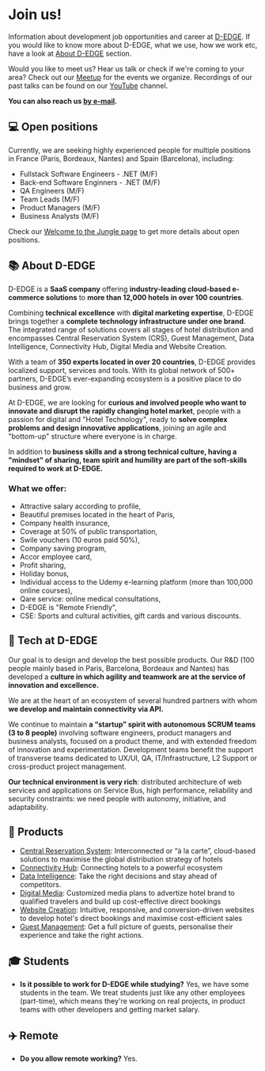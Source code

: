# Join us!

Information about development job opportunities and career at [D-EDGE](https://d-edge.com). If you would like to know more about D-EDGE, what we use, how we work etc, have a look at [About D-EDGE](#about-d-edge) section.

Would you like to meet us? Hear us talk or check if we're coming to your area? Check out our [Meetup](https://www.meetup.com/D-EDGE-tech/) for the events we organize. Recordings of our past talks can be found on our [YouTube](https://www.youtube.com/watch?v=lcuTJYw-jsw&list=PLychnrjxWBViBfk5V68i6tVZDM5UhNhBB) channel.

**You can also reach us [by e-mail](mailto:softwarecraft@d-edge.com).**

## 💻 Open positions

Currently, we are seeking highly experienced people for multiple positions in France (Paris, Bordeaux, Nantes) and Spain (Barcelona), including:

* Fullstack Software Engineers - .NET (M/F)
* Back-end Software Enginners - .NET (M/F)
* QA Engineers (M/F) 
* Team Leads (M/F)
* Product Managers (M/F)
* Business Analysts (M/F)

Check our [Welcome to the Jungle page](https://www.welcometothejungle.com/fr/companies/d-egde-hospitality-solutions/jobs) to get more details about open positions.

## 📚 About D-EDGE

D-EDGE is a **SaaS company** offering **industry-leading cloud-based e-commerce solutions** to **more than 12,000 hotels in over 100 countries**.

Combining **technical excellence** with **digital marketing expertise**, D-EDGE brings together a **complete technology infrastructure under one brand**. The integrated range of solutions covers all stages of hotel distribution and encompasses Central Reservation System (CRS), Guest Management, Data Intelligence, Connectivity Hub, Digital Media and Website Creation.

With a team of **350 experts located in over 20 countries**, D-EDGE provides localized support, services and tools. With its global network of 500+ partners, D-EDGE’s ever-expanding ecosystem is a positive place to do business and grow.

At D-EDGE, we are looking for **curious and involved people who want to innovate and disrupt the rapidly changing hotel market**, people with a passion for digital and "Hotel Technology", ready to **solve complex problems and design innovative applications**, joining an agile and "bottom-up" structure where everyone is in charge.

In addition to **business skills and a strong technical culture, having a "mindset" of sharing, team spirit and humility are part of the soft-skills required to work at D-EDGE.**

### What we offer:

* Attractive salary according to profile,
* Beautiful premises located in the heart of Paris,
* Company health insurance,
* Coverage at 50% of public transportation,
* Swile vouchers (10 euros paid 50%),
* Company saving program,
* Accor employee card,
* Profit sharing,
* Holiday bonus,
* Individual access to the Udemy e-learning platform (more than 100,000 online courses),
* Qare service: online medical consultations,
* D-EDGE is "Remote Friendly",
* CSE: Sports and cultural activities, gift cards and various discounts.

## 🧪 Tech at D-EDGE

Our goal is to design and develop the best possible products. Our R&D (100 people mainly based in Paris, Barcelona, Bordeaux and Nantes) has developed a **culture in which agility and teamwork are at the service of innovation and excellence.**

We are at the heart of an ecosystem of several hundred partners with whom **we develop and maintain connectivity via API.**

We continue to maintain **a “startup” spirit with autonomous SCRUM teams (3 to 8 people)** involving software engineers, product managers and business analysts, focused on a product theme, and with extended freedom of innovation and experimentation.
Development teams benefit the support of transverse teams dedicated to UX/UI, QA, IT/Infrastructure, L2 Support or cross-product project management.

**Our technical environment is very rich**: distributed architecture of web services and applications on Service Bus, high performance, reliability and security constraints: we need people with autonomy, initiative, and adaptability.

## 🏨 Products

* [Central Reservation System](https://www.d-edge.com/product_family/central-reservation-system/): Interconnected or “à la carte”, cloud-based solutions to maximise the global distribution strategy of hotels
* [Connectivity Hub](https://www.d-edge.com/product_family/connectivity/): Connecting hotels to a powerful ecosystem
* [Data Intelligence](https://www.d-edge.com/product_family/data-intelligence/): Take the right decisions and stay ahead of competitors.
* [Digital Media](https://www.d-edge.com/product_family/digital-media/): Customized media plans to advertize hotel brand to qualified travelers and build up cost-effective direct bookings
* [Website Creation](https://www.d-edge.com/product_family/website-creation/): Intuitive, responsive, and conversion-driven websites to develop hotel's direct bookings and maximise cost-efficient sales
* [Guest Management](https://www.d-edge.com/product_family/guest-management/): Get a full picture of guests, personalise their experience and take the right actions.

## 🎓 Students

- **Is it possible to work for D-EDGE while studying?** Yes, we have some students in the team. We treat students just like any other employees (part-time), which means they're working on real projects, in product teams with other developers and getting market salary.

## ✈️ Remote

- **Do you allow remote working?** Yes.
